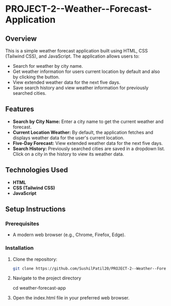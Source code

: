 # PROJECT-2--Weather--Forecast-Application

## Overview

This is a simple weather forecast application built using HTML, CSS (Tailwind CSS), and JavaScript. The application allows users to:

- Search for weather by city name.
- Get weather information for users current location by default and also by clicking the button.
- View extended weather data for the next five days.
- Save search history and view weather information for previously searched cities.

## Features

- **Search by City Name:** Enter a city name to get the current weather and forecast.
- **Current Location Weather:** By default, the application fetches and displays weather data for the user's current location.
- **Five-Day Forecast:** View extended weather data for the next five days.
- **Search History:** Previously searched cities are saved in a dropdown list. Click on a city in the history to view its weather data.

## Technologies Used

- **HTML**
- **CSS (Tailwind CSS)**
- **JavaScript**

## Setup Instructions

### Prerequisites

- A modern web browser (e.g., Chrome, Firefox, Edge).

### Installation

1. Clone the repository:

   ```bash
   git clone https://github.com/SushilPatil20/PROJECT-2--Weather--Forecast-Application.git
   ```

2. Navigate to the project directory

   cd weather-forecast-app

3. Open the index.html file in your preferred web browser.
